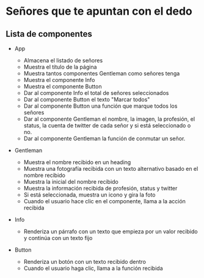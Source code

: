# Señores que te apuntan con el dedo

## Lista de componentes

- App

  - Almacena el listado de señores
  - Muestra el título de la página
  - Muestra tantos componentes Gentleman como señores tenga
  - Muestra el componente Info
  - Muestra el componente Button
  - Dar al componente Info el total de señores seleccionados
  - Dar al componente Button el texto "Marcar todos"
  - Dar al componente Button una función que marque todos los señores
  - Dar al componente Gentleman el nombre, la imagen, la profesión, el status, la cuenta de twitter de cada señor y si está seleccionado o no.
  - Dar al componente Gentleman la función de conmutar un señor.

- Gentleman

  - Muestra el nombre recibido en un heading
  - Muestra una fotografía recibida con un texto alternativo basado en el nombre recibido
  - Muestra la inicial del nombre recibido
  - Muestra la información recibida de profesión, status y twitter
  - Si está seleccionada, muestra un icono y gira la foto
  - Cuando el usuario hace clic en el componente, llama a la acción recibida

- Info

  - Renderiza un párrafo con un texto que empieza por un valor recibido y continúa con un texto fijo

- Button
  - Renderiza un botón con un texto recibido dentro
  - Cuando el usuario haga clic, llama a la función recibida
